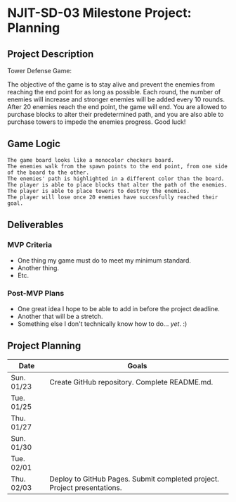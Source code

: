 # NJIT-SD-03 Milestone Project: Planning

## Project Description

Tower Defense Game:

The objective of the game is to stay alive and prevent the enemies from reaching the end point for as long as possible. Each round, the number of enemies will increase and stronger enemies will be added every 10 rounds. After 20 enemies reach the end point, the game will end. You are allowed to purchase blocks to alter their predetermined path, and you are also able to purchase towers to impede the enemies progress. Good luck!

## Game Logic

```
The game board looks like a monocolor checkers board.
The enemies walk from the spawn points to the end point, from one side of the board to the other.
The enemies' path is highlighted in a different color than the board.
The player is able to place blocks that alter the path of the enemies.
The player is able to place towers to destroy the enemies.
The player will lose once 20 enemies have succesfully reached their goal.
```

## Deliverables

### MVP Criteria

- One thing my game must do to meet my minimum standard.
- Another thing.
- Etc.

### Post-MVP Plans

- One great idea I hope to be able to add in before the project deadline.
- Another that will be a stretch.
- Something else I don't technically know how to do... *yet*. :)

## Project Planning

| Date | Goals |
| ---- | ----- |
| Sun. 01/23 | Create GitHub repository. Complete README.md. |
| Tue. 01/25 |      |
| Thu. 01/27 |      |
| Sun. 01/30 |      |
| Tue. 02/01 |      |
| Thu. 02/03 | Deploy to GitHub Pages. Submit completed project. Project presentations. |
